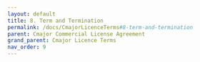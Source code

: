 ```yaml
---
layout: default
title: 8. Term and Termination
permalink: /docs/CmajorLicenceTerms#8-term-and-termination
parent: Cmajor Commercial License Agreement
grand_parent: Cmajor Licence Terms
nav_order: 9
---
```


